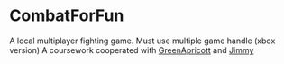# CombatForFun
A local multiplayer fighting game. Must use multiple game handle (xbox version)
A coursework cooperated with [GreenApricott](https://github.com/GreenApricott) and [Jimmy](https://github.com/StardustJimmy)

